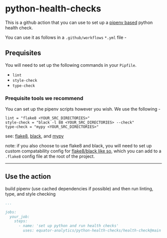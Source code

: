 # python-health-checks

This is a github action that you can use to set up a [pipenv based](https://pipenv.pypa.io/en/latest/index.html) python health check.

You can use it as follows in a `.github/workflows` `*.yml` file -

## Prequisites
You will need to set up the following commands in your `Pipfile`.
* `lint`
* `style-check`
* `type-check`

### Prequisite tools we recommend
You can set up the pipenv scripts however you wish. We use the following -
```
lint = "flake8 <YOUR_SRC_DIRECTORIES>"
style-check = "black -l 88 <YOUR_SRC_DIRECTORIES> --check"
type-check = "mypy <YOUR_SRC_DIRECTORIES>"
```

see: [flake8](https://flake8.pycqa.org/en/latest/), [black](https://github.com/psf/black), and [mypy](https://www.mypy-lang.org/)

note: if you also choose to use flake8 and black, you will need to set up custom compatability config for [flake8/black like so](https://black.readthedocs.io/en/stable/guides/using_black_with_other_tools.html#flake8), which you can add to a `.flake8` config file at the root of the project.

---

## Use the action
build pipenv (use cached dependencies if possible) and then run linting, type, and style checking
```yml
...

jobs:
  your_job:
    steps:
      - name: 'set up python and run health checks'
        uses: equator-analytics/python-health-checks/health-check@main
```
